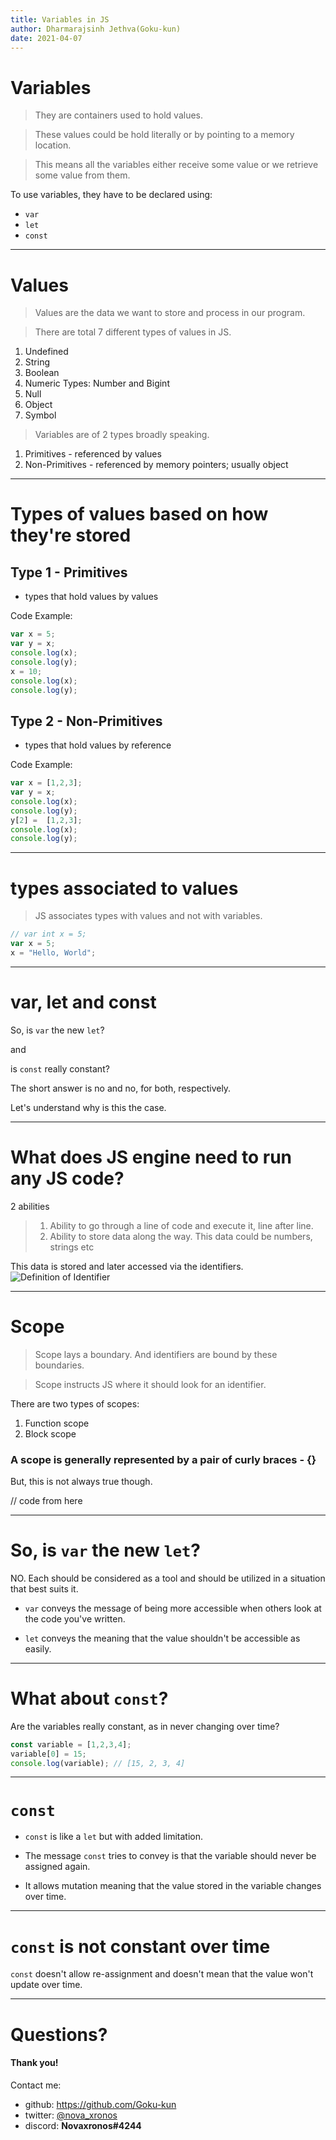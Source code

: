 ```yaml
---
title: Variables in JS
author: Dharmarajsinh Jethva(Goku-kun)
date: 2021-04-07
---
```



# Variables

> They are containers used to hold values.

> These values could be hold literally or by pointing to a memory location.

> This means all the variables either receive some value or we retrieve some value from them.



To use variables, they have to be declared using:
- `var`
- `let`
- `const`


---

# Values

> Values are the data we want to store and process in our program.

> There are total 7 different types of values in JS.

1. Undefined
2. String
3. Boolean
4. Numeric Types: Number and Bigint
5. Null
6. Object
7. Symbol

> Variables are of 2 types broadly speaking.

1. Primitives - referenced by values
2. Non-Primitives - referenced by memory pointers; usually object

---

# Types of values based on how they're stored

## Type 1 - Primitives

* types that hold values by values

Code Example:

```JavaScript
var x = 5;
var y = x;
console.log(x);
console.log(y);
x = 10;
console.log(x);
console.log(y);
```
## Type 2 - Non-Primitives

* types that hold values by reference

Code Example:

```JavaScript
var x = [1,2,3];
var y = x;
console.log(x);
console.log(y);
y[2] =  [1,2,3];
console.log(x);
console.log(y);
```

---

# types associated to values

> JS associates types with values and not with variables.

```JavaScript
// var int x = 5;
var x = 5;
x = "Hello, World";
```

---

# var, let and const

So, is `var` the new `let`? 

and

is `const` really constant?


The short answer is no and no, for both, respectively.

Let's understand why is this the case.

---

# What does JS engine need to run any JS code?
                            
                            
                            

2 abilities

> 1. Ability to go through a line of code and execute it, line after line.
> 2. Ability to store data along the way. This data could be numbers, strings etc


This data is stored and later accessed via the identifiers.
![Definition of Identifier](https://developer.mozilla.org/en-US/docs/Glossary/Identifier)

---

# Scope

> Scope lays a boundary. And identifiers are bound by these boundaries.

> Scope instructs JS where it should look for an identifier.

There are two types of scopes:

1. Function scope
2. Block scope

### A scope is generally represented by a pair of curly braces - {}

But, this is not always true though.

// code from here



---

# So, is `var` the new `let`?

NO. Each should be considered as a tool and should be utilized in a situation that best suits it.

- `var` conveys the message of being more accessible when others look at the code you've written.

- `let` conveys the meaning that the value shouldn't be accessible as easily.


--- 

# What about `const`?
                   
                   
                   

Are the variables really constant, as in never changing over time?

```JavaScript
const variable = [1,2,3,4];
variable[0] = 15;
console.log(variable); // [15, 2, 3, 4]
```


---

# `const`

                    
                    

- `const` is like a `let` but with added limitation.

- The message `const` tries to convey is that the variable should never be assigned again.

- It allows mutation meaning that the value stored in the variable changes over time.

---

# `const` is not constant over time

`const` doesn't allow re-assignment and doesn't mean that the value won't update over time.


---

# Questions?


#### Thank you!


Contact me:
- github: https://github.com/Goku-kun
- twitter: [ @nova_xronos ](https://twitter.com/nova_xronos)
- discord: **Novaxronos#4244**
